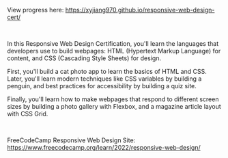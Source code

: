 View progress here: https://xyjiang970.github.io/responsive-web-design-cert/

<br/>

In this Responsive Web Design Certification, you'll learn the languages that developers use to build webpages: HTML (Hypertext Markup Language) for content, and CSS (Cascading Style Sheets) for design.

First, you'll build a cat photo app to learn the basics of HTML and CSS. Later, you'll learn modern techniques like CSS variables by building a penguin, and best practices for accessibility by building a quiz site.

Finally, you'll learn how to make webpages that respond to different screen sizes by building a photo gallery with Flexbox, and a magazine article layout with CSS Grid.

<br/>

FreeCodeCamp Responsive Web Design Site: https://www.freecodecamp.org/learn/2022/responsive-web-design/